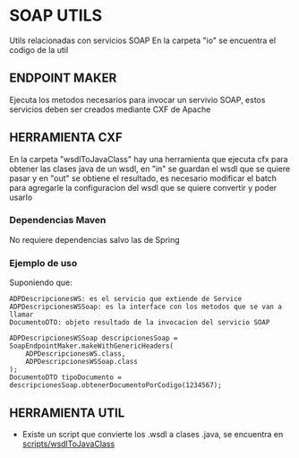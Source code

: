 # SOAP UTILS
Utils relacionadas con servicios SOAP
En la carpeta "io" se encuentra el codigo de la util

## ENDPOINT MAKER
Ejecuta los metodos necesarios para invocar un servivio SOAP, estos servicios deben ser creados 
mediante CXF de Apache

## HERRAMIENTA CXF
En la carpeta "wsdlToJavaClass" hay una herramienta que ejecuta cfx para obtener las clases java de un wsdl,
en "in" se guardan el wsdl que se quiere pasar y en "out" se obtiene el resultado, es necesario modificar el batch 
para agregarle la configuracion del wsdl que se quiere convertir y poder usarlo

### Dependencias Maven
No requiere dependencias salvo las de Spring

### Ejemplo de uso
Suponiendo que:

    ADPDescripcionesWS: es el servicio que extiende de Service
    ADPDescripcionesWSSoap: es la interface con los metodos que se van a llamar
    DocumentoDTO: objeto resultado de la invocacion del servicio SOAP

```
ADPDescripcionesWSSoap descripcionesSoap = SoapEndpointMaker.makeWithGenericHeaders(
    ADPDescripcionesWS.class, 
    ADPDescripcionesWSSoap.class
);
DocumentoDTO tipoDocumento = descripcionesSoap.obtenerDocumentoPorCodigo(1234567);

```

## HERRAMIENTA UTIL

* Existe un script que convierte los .wsdl a clases .java, se encuentra en [scripts/wsdlToJavaClass](https://github.com/alexiscaspell/java-utils/tree/main/scripts/wsdlToJavaClass)